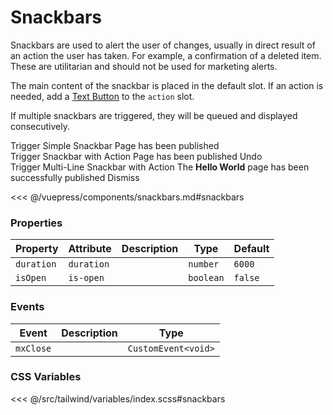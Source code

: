 # Snackbars

Snackbars are used to alert the user of changes, usually in direct result of an action the user has taken. For example, a confirmation of a deleted item. These are utilitarian and should not be used for marketing alerts.

The main content of the snackbar is placed in the default slot. If an action is needed, add a [Text Button](/components/buttons.html#text-buttons) to the `action` slot.

If multiple snackbars are triggered, they will be queued and displayed consecutively.

<!-- #region snackbars -->
<section class="mds">
  <div class="my-20">
    <mx-button btn-type="action" @click="isOpen1 = true">Trigger Simple Snackbar</mx-button>
    <mx-snackbar :is-open="isOpen1" @mxClose="isOpen1 = false">
      Page has been published
    </mx-snackbar>
  </div>
  <div class="my-20">
    <mx-button btn-type="action" @click="isOpen2 = true">Trigger Snackbar with Action</mx-button>
    <mx-snackbar :is-open="isOpen2" duration="5000" @mxClose="isOpen2 = false">
      Page has been published
      <mx-button slot="action" btn-type="text">Undo</mx-button>
    </mx-snackbar>
  </div>
  <div class="my-20">
    <mx-button btn-type="action" @click="isOpen3 = true">Trigger Multi-Line Snackbar with Action</mx-button>
    <mx-snackbar :is-open="isOpen3" @mxClose="isOpen3 = false">
      The <strong>Hello World</strong> page has been successfully published
      <mx-button slot="action" btn-type="text">Dismiss</mx-button>
    </mx-snackbar>
  </div>
</section>
  <!-- #endregion snackbars -->

<<< @/vuepress/components/snackbars.md#snackbars

### Properties

| Property   | Attribute  | Description | Type      | Default |
| ---------- | ---------- | ----------- | --------- | ------- |
| `duration` | `duration` |             | `number`  | `6000`  |
| `isOpen`   | `is-open`  |             | `boolean` | `false` |

### Events

| Event     | Description | Type                |
| --------- | ----------- | ------------------- |
| `mxClose` |             | `CustomEvent<void>` |

### CSS Variables

<<< @/src/tailwind/variables/index.scss#snackbars

<script>
export default {
  data() {
    return {
      isOpen1: false,
      isOpen2: false,
      isOpen3: false,
    }
  }
}
</script>
